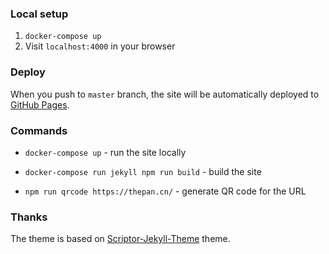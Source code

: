 ### Local setup
1. `docker-compose up`
2. Visit `localhost:4000` in your browser

### Deploy
When you push to `master` branch, the site will be automatically deployed to [GitHub Pages](https://pages.github.com/).

### Commands
- `docker-compose up` - run the site locally
- `docker-compose run jekyll npm run build` - build the site

- `npm run qrcode https://thepan.cn/` - generate QR code for the URL

### Thanks
The theme is based on [Scriptor-Jekyll-Theme](https://github.com/JustGoodThemes/Scriptor-Jekyll-Theme) theme.